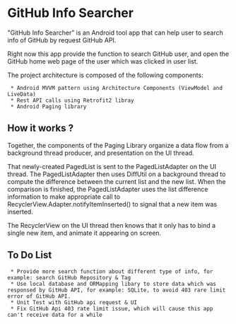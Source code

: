 # GitHub Info Searcher
"GitHub Info Searcher" is an Android tool app that can help user to search info of GitHub by request GitHub API.

Right now this app provide the function to search GitHub user, and open the GitHub home web page of the user which was clicked in user list.

The project architecture is composed of the following components:

     * Android MVVM pattern using Architecture Components (ViewModel and LiveData)
     * Rest API calls using Retrofit2 libray 
     * Android Paging library 

## How it works ?
Together, the components of the Paging Library organize a data flow from a background thread producer, and presentation on the UI thread.

That newly-created PagedList is sent to the PagedListAdapter on the UI thread. The PagedListAdapter then uses DiffUtil on a background thread to compute the difference between the current list and the new list. When the comparison is finished, the PagedListAdapter uses the list difference information to make appropriate call to RecyclerView.Adapter.notifyItemInserted() to signal that a new item was inserted.

The RecyclerView on the UI thread then knows that it only has to bind a single new item, and animate it appearing on screen.

## To Do List

     * Provide more search function about different type of info, for example: search GitHub Repository & Tag
     * Use local database and ORMapping libary to store data which was responsed by GitHub API, for example: SQLite, to avoid 403 rare limit error of GitHub API.
     * Unit Test with GitHub api request & UI
     * Fix GitHub Api 403 rate limit issue, which will cause this app can't receive data for a while 


